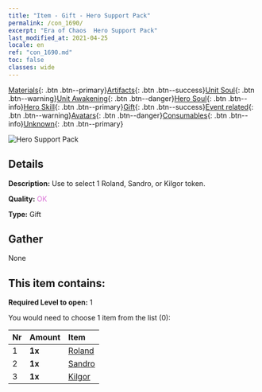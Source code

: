 ```yaml
---
title: "Item - Gift - Hero Support Pack"
permalink: /con_1690/
excerpt: "Era of Chaos  Hero Support Pack"
last_modified_at: 2021-04-25
locale: en
ref: "con_1690.md"
toc: false
classes: wide
---
```

 [Materials](/Items/){: .btn .btn--primary}[Artifacts](/Items/Artifacts/){: .btn .btn--success}[Unit Soul](/Items/UnitSoul/){: .btn .btn--warning}[Unit Awakening](/Items/UnitAwakening/){: .btn .btn--danger}[Hero Soul](/Items/HeroSoul/){: .btn .btn--info}[Hero Skill](/Items/HeroSkill/){: .btn .btn--primary}[Gift](/Items/Gift/){: .btn .btn--success}[Event related](/Items/Events/){: .btn .btn--warning}[Avatars](/Items/Avatars/){: .btn .btn--danger}[Consumables](/Items/Consumables/){: .btn .btn--info}[Unknown](/Items/Unknown/){: .btn .btn--primary}

 ![Hero Support Pack](/images/t/i_907289.png)

## Details
 **Description:** Use to select 1 Roland, Sandro, or Kilgor token.

 **Quality:** <span style="color: #DA70D6">OK</span>

 **Type:** Gift

## Gather

  None

## This item contains:

 **Required Level to open:** 1

 You would need to choose 1 item from the list (0):

  | Nr | Amount |     Item    |
  |:---|:-------|:------------|
  | 1 |  **1x** | [Roland](/Items/her_362/) |  | 
  | 2 |  **1x** | [Sandro](/Items/her_371/) |  | 
  | 3 |  **1x** | [Kilgor](/Items/her_374/) |  | 
